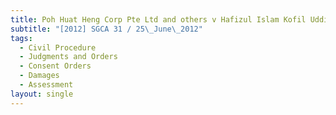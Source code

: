 ```yaml
---
title: Poh Huat Heng Corp Pte Ltd and others v Hafizul Islam Kofil Uddin
subtitle: "[2012] SGCA 31 / 25\_June\_2012"
tags:
  - Civil Procedure
  - Judgments and Orders
  - Consent Orders
  - Damages
  - Assessment
layout: single
---
```


